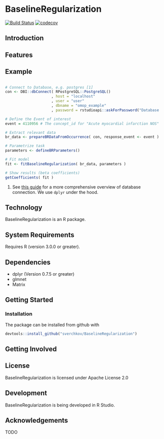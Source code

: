 BaselineRegularization
=======================

[![Build Status](https://travis-ci.org/sverchkov/BaselineRegularization.svg?branch=master)](https://travis-ci.org/sverchkov/BaselineRegularization) [![codecov](https://codecov.io/gh/sverchkov/BaselineRegularization/branch/master/graph/badge.svg)](https://codecov.io/gh/sverchkov/BaselineRegularization)


Introduction
------------

Features
--------

Example
-------
```r

# Connect to Database, e.g. postgres [1]
con <- DBI::dbConnect( RPostgreSQL::PostgreSQL()
                     , host = "localhost"
                     , user = "user"
                     , dbname = "omop_example"
                     , password = rstudioapi::askForPassword("Database Password") )

# Define the Event of interest
event = 4110956 # The concept_id for "Acute myocardial infarction NOS"

# Extract relevant data
br_data <- prepareBRDataFromOccurrence( con, response_event <- event )

# Parametrize task
parameters <- defineBRParameters()

# Fit model
fit <- fitBaselineRegularization( br_data, parameters )

# Show results (beta coefficients)
getCoefficients( fit )

```

1. See [this guide](https://db.rstudio.com/dplyr/#connecting-to-the-database) for a more comprehensive overview of database connection. We use `dplyr` under the hood.

Technology
----------

BaselineRegularization is an R package.

System Requirements
-------------------

Requires R (version 3.0.0 or greater).

Dependencies
------------

 * dplyr (Version 0.7.5 or greater)
 * glmnet
 * Matrix
 
Getting Started
---------------

### Installation
The package can be installed from github with
```r
devtools::install_github("sverchkov/BaselineRegularization")
```

Getting Involved
----------------

License
-------

BaselineRegularization is licensed under Apache License 2.0

Development
-----------

BaselineRegularization is being developed in R Studio.

Acknowledgements
----------------

TODO
